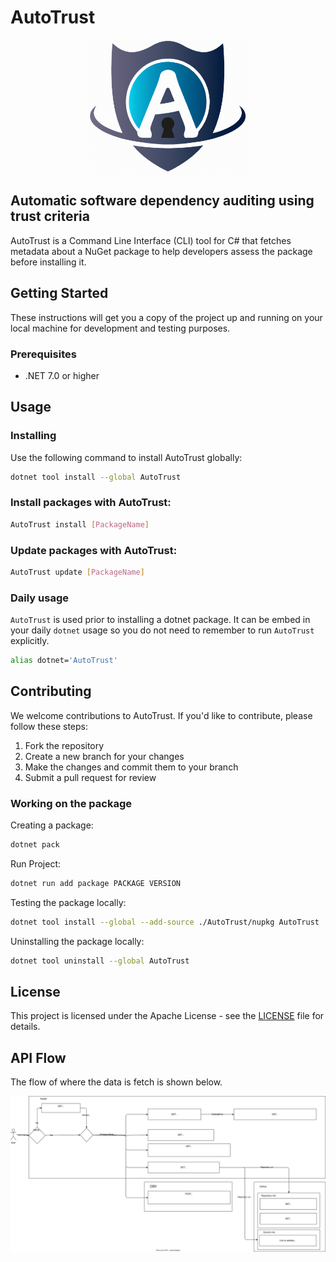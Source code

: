# AutoTrust

<p align="center">
  <img src="./Images/AutoTrust.png" alt="Auto Trust" width="250px"/>
</p>

## **Auto**matic software dependency auditing using **trust** criteria

AutoTrust is a Command Line Interface (CLI) tool for C# that fetches metadata about a NuGet package to help developers assess the package before installing it.

## Getting Started

These instructions will get you a copy of the project up and running on your local machine for development and testing purposes.

### Prerequisites

- .NET 7.0 or higher

## Usage

### Installing

Use the following command to install AutoTrust globally:

```bash
dotnet tool install --global AutoTrust
```

### Install packages with AutoTrust:

```bash
AutoTrust install [PackageName]
```

### Update packages with AutoTrust:

```bash
AutoTrust update [PackageName]
```

### Daily usage

`AutoTrust` is used prior to installing a dotnet package. It can be embed in your daily `dotnet` usage so you do not need to remember to run `AutoTrust` explicitly.

```bash
alias dotnet='AutoTrust'
```

## Contributing

We welcome contributions to AutoTrust. If you'd like to contribute, please follow these steps:

1. Fork the repository
2. Create a new branch for your changes
3. Make the changes and commit them to your branch
4. Submit a pull request for review

### Working on the package

Creating a package:

```bash
dotnet pack
```

Run Project:

```bash
dotnet run add package PACKAGE VERSION
```

Testing the package locally:

```bash
dotnet tool install --global --add-source ./AutoTrust/nupkg AutoTrust
```

Uninstalling the package locally:

```bash
dotnet tool uninstall --global AutoTrust
```

## License

This project is licensed under the Apache License - see the [LICENSE](LICENSE) file for details.

## API Flow

The flow of where the data is fetch is shown below.

![api flow](./Images/Api_flow.drawio.svg)

